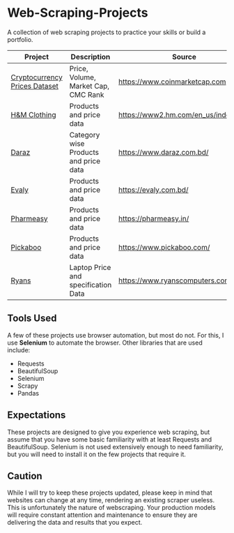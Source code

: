 # Web-Scraping-Projects
A collection of web scraping projects to practice your skills or build a portfolio.

| Project | Description | Source |
|---|---|---|
| [Cryptocurrency Prices Dataset](https://github.com/jahaidul/Cryptocurrency-Prices-Dataset) | Price, Volume, Market Cap, CMC Rank | https://www.coinmarketcap.com |
| [H&M Clothing](https://github.com/jahaidul/H-M-Scraper) | Products and price data | https://www2.hm.com/en_us/index.html |
| [Daraz](https://github.com/jahaidul/Daraz-Scraping) | Category wise Products and price data | https://www.daraz.com.bd/ |
| [Evaly](https://github.com/jahaidul/Evaly-Scraping) | Products and price data | https://evaly.com.bd/ |
| [Pharmeasy](https://github.com/jahaidul/Pharmeasy_Scrapping) | Products and price data | https://pharmeasy.in/ |
| [Pickaboo](https://github.com/jahaidul/Pickaboo-Scraping) | Products and price data| https://www.pickaboo.com/ |
| [Ryans](https://github.com/jahaidul/ryans-scraping) | Laptop Price and specification Data| https://www.ryanscomputers.com/ |




## Tools Used
A few of these projects use browser automation, but most do not. For this, I use **Selenium** to automate the browser.  Other libraries that are used include:
- Requests
- BeautifulSoup
- Selenium
- Scrapy
- Pandas

## Expectations
These projects are designed to give you experience web scraping, but assume that you have some basic familiarity with at least Requests and BeautifulSoup. Selenium is not used extensively enough to need familiarity, but you will need to install it on the few projects that require it.

## Caution
While I will try to keep these projects updated, please keep in mind that websites can change at any time, rendering an existing scraper useless. This is unfortunately the nature of webscraping. Your production models will require constant attention and maintenance to ensure they are delivering the data and results that you expect.
